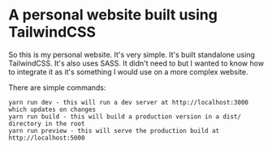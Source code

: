 # A personal website built using TailwindCSS

So this is my personal website. It's very simple. It's built standalone using TailwindCSS. It's also uses SASS. It didn't need to but I wanted to know how to integrate it as it's something I would use on a more complex website.

There are simple commands:

```
yarn run dev - this will run a dev server at http://localhost:3000 which updates on changes
yarn run build - this will build a production version in a dist/ directory in the root
yarn run preview - this will serve the production build at http://localhost:5000
```
